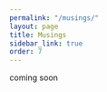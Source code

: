 ```yaml
---
permalink: "/musings/"
layout: page
title: Musings
sidebar_link: true
order: 7
---
```



coming soon